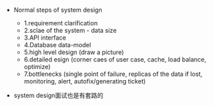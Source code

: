 
- Normal steps of system design
  - 1.requirement clarification
  - 2.sclae of the system - data size
  - 3.API interface
  - 4.Database data-model
  - 5.high level design (draw a picture)
  - 6.detailed esign (corner caes of user case, cache, load balance, optimize)
  - 7.bottlenecks (single point of failure, replicas of the data if lost, monitoring, alert, autofix/generating ticket)


- system design面试也是有套路的


